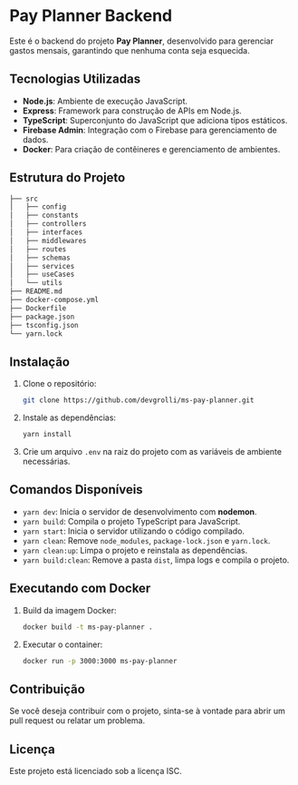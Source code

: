 
# Pay Planner Backend

Este é o backend do projeto **Pay Planner**, desenvolvido para gerenciar gastos mensais, garantindo que nenhuma conta seja esquecida.

## Tecnologias Utilizadas

- **Node.js**: Ambiente de execução JavaScript.
- **Express**: Framework para construção de APIs em Node.js.
- **TypeScript**: Superconjunto do JavaScript que adiciona tipos estáticos.
- **Firebase Admin**: Integração com o Firebase para gerenciamento de dados.
- **Docker**: Para criação de contêineres e gerenciamento de ambientes.

## Estrutura do Projeto

```bash
├── src
│   ├── config
│   ├── constants
│   ├── controllers
│   ├── interfaces
│   ├── middlewares
│   ├── routes
│   ├── schemas
│   ├── services
│   ├── useCases
│   └── utils
├── README.md
├── docker-compose.yml
├── Dockerfile
├── package.json
├── tsconfig.json
└── yarn.lock
```

## Instalação

1. Clone o repositório:
   ```bash
   git clone https://github.com/devgrolli/ms-pay-planner.git
   ```

2. Instale as dependências:
   ```bash
   yarn install
   ```

3. Crie um arquivo `.env` na raiz do projeto com as variáveis de ambiente necessárias.

## Comandos Disponíveis

- `yarn dev`: Inicia o servidor de desenvolvimento com **nodemon**.
- `yarn build`: Compila o projeto TypeScript para JavaScript.
- `yarn start`: Inicia o servidor utilizando o código compilado.
- `yarn clean`: Remove `node_modules`, `package-lock.json` e `yarn.lock`.
- `yarn clean:up`: Limpa o projeto e reinstala as dependências.
- `yarn build:clean`: Remove a pasta `dist`, limpa logs e compila o projeto.

## Executando com Docker

1. Build da imagem Docker:
   ```bash
   docker build -t ms-pay-planner .
   ```

2. Executar o container:
   ```bash
   docker run -p 3000:3000 ms-pay-planner
   ```

## Contribuição

Se você deseja contribuir com o projeto, sinta-se à vontade para abrir um pull request ou relatar um problema.

## Licença

Este projeto está licenciado sob a licença ISC.
